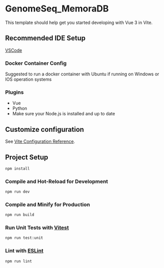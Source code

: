 # GenomeSeq_MemoraDB

This template should help get you started developing with Vue 3 in Vite.

## Recommended IDE Setup

[VSCode](https://code.visualstudio.com/)
### Docker Container Config
Suggested to run a docker container with Ubuntu if running on Windows or IOS operation systems
### Plugins
  - Vue
  - Python
  - Make sure your Node.js is installed and up to date

## Customize configuration

See [Vite Configuration Reference](https://vitejs.dev/config/).

## Project Setup

```sh
npm install
```

### Compile and Hot-Reload for Development

```sh
npm run dev
```

### Compile and Minify for Production

```sh
npm run build
```

### Run Unit Tests with [Vitest](https://vitest.dev/)

```sh
npm run test:unit
```

### Lint with [ESLint](https://eslint.org/)

```sh
npm run lint
```
